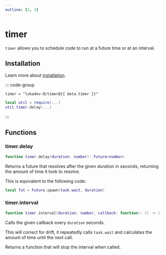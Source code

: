 ```yaml
---
outline: [2, 3]
---
```


<script setup>
import { data } from "./package-versions.data.ts";
</script>

# timer

`timer` allows you to schedule code to run at a future time or at an interval.

## Installation

Learn more about [installation](/docs/getting-started#installation).

::: code-group

```toml-vue [Wally]
timer = "lukadev-0/timer@{{ data.timer }}"
```

```lua [Bundle]
local util = require(...)
util.timer.delay(...)
```

:::

## Functions

### timer.delay

```lua
function timer.delay(duration: number): Future<number>
```

Returns a future that resolves after the given duration in seconds, returning
the amount of time it took to resolve.

This is equivalent to the following code:

```lua
local fut = Future.spawn(task.wait, duration)
```

### timer.interval

```lua
function timer.interval(duration: number, callback: function): () -> ()
```

Calls the given callback every `duration` seconds.

This will correct for drift, it repeatedly calls `task.wait` and calculates
the amount of time until the next call.

Returns a function that will stop the interval when called.
